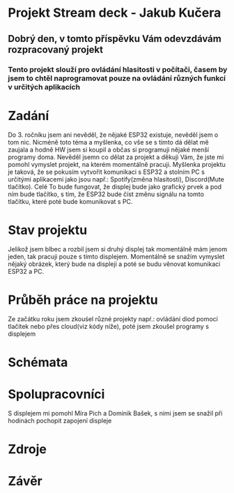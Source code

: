 # Projekt Stream deck - Jakub Kučera
## Dobrý den, v tomto příspěvku Vám odevzdávám rozpracovaný projekt
### Tento projekt slouží pro ovládání hlasitosti v počítači, časem by jsem to chtěl naprogramovat pouze na ovládání různých funkcí v určitých aplikacích

# Zadání
Do 3. ročníku jsem ani nevěděl, že nějaké ESP32 existuje, nevěděl jsem o tom nic. Nicméně toto téma a myšlenka, co vše se s tímto dá dělat mě zaujala a hodně HW jsem si koupil a občas si programuji nějaké menší programy doma. Nevěděl jsemn co dělat za projekt a děkuji Vám, že jste mi pomohl vymyslet projekt, na kterém momentálně pracuji. Myšlenka projektu je taková, že se pokusím vytvořit komunikaci s ESP32 a stolním PC s určitými aplikacemi jako jsou např.: Spotify(změna hlasitosti), Discord(Mute tlačítko). Celé To bude fungovat, že displej bude jako grafický prvek a pod ním bude tlačítko, s tím, že ESP32 bude číst změnu signálu na tomto tlačítku, které poté bude komunikovat s PC.
# Stav projektu 
Jelikož jsem blbec a rozbil jsem si druhý displej tak momentálně mám jenom jeden, tak pracuji pouze s tímto displejem. Momentálně se snažím vymyslet nějaký obrázek, který bude na displeji a poté se budu věnovat komunikaci ESP32 a PC. 
# Průběh práce na projektu
Ze začátku roku jsem zkouśel různé projekty napŕ.: ovládání diod pomocí tlačítek nebo přes cloud(viz kódy níže), poté jsem zkoušel programy s displejem 
# Schémata
# Spolupracovníci
S displejem mi pomohl Míra Pich a Dominik Bašek, s nimi jsem se snažil při hodinách pochopit zapojení displeje
# Zdroje
# Závěr
